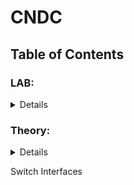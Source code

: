 # CNDC
## Table of Contents
### LAB:
<details>
  
1. [Lab1: Network Troubleshooting Commands](https://github.com/Rohail30/CNDC/tree/main/LAB/LAB-1)
2. [Lab2: Operating Modes in Cisco IOS](https://github.com/Rohail30/CNDC/tree/main/LAB/LAB-2)
3. [Lab3: Navigating the Two Different Networks](https://github.com/Rohail30/CNDC/tree/main/LAB/LAB-3)
4. [Lab4: Router as DHCP Server](https://github.com/Rohail30/CNDC/tree/main/LAB/LAB-4)
5. [Lab5: Configuring VLANs and Trunking](https://github.com/Rohail30/CNDC/tree/main/LAB/LAB-5)
6. [Lab6: Security Features on Switch](https://github.com/Rohail30/CNDC/tree/main/LAB/LAB-6)
7. [Lab7: IPv4 Static and Default Routes](https://github.com/Rohail30/CNDC/tree/main/LAB/LAB-7)
</details>

### Theory:
<details>
  
1. [Lecture1: Introduction to Computer Networks and Data Communications](https://github.com/Rohail30/CNDC/tree/main/Theory/LEC-1)
2. [Lecture2: Interfaces and Cables in Networking](https://github.com/Rohail30/CNDC/tree/main/Theory/LEC-2)
3. [Lecture3: OSI Model](https://github.com/Rohail30/CNDC/tree/main/Theory/LEC-3)
4. [Lecture4: Networking](https://github.com/Rohail30/CNDC/tree/main/Theory/LEC-4)
5. [Lecture5: Ethernet LAN Switching](https://github.com/Rohail30/CNDC/tree/main/Theory/LEC-5)
6. [Lecture6: Switch Interfaces](https://github.com/Rohail30/CNDC/tree/main/Theory/LEC-6)
</details>

Switch Interfaces
